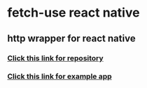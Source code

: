 # fetch-use react native

## http wrapper for react native

### [Click this link for repository](https://www.google.com)
### [Click this link for example app](https://www.google.com)
